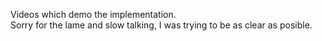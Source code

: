 Videos which demo the implementation.  
Sorry for the lame and slow talking, I was trying to be as clear as posible.
